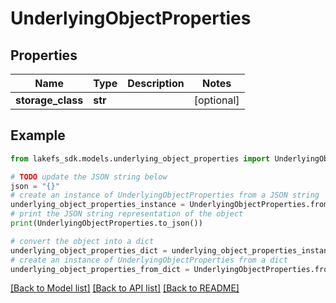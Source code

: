 # UnderlyingObjectProperties


## Properties

Name | Type | Description | Notes
------------ | ------------- | ------------- | -------------
**storage_class** | **str** |  | [optional] 

## Example

```python
from lakefs_sdk.models.underlying_object_properties import UnderlyingObjectProperties

# TODO update the JSON string below
json = "{}"
# create an instance of UnderlyingObjectProperties from a JSON string
underlying_object_properties_instance = UnderlyingObjectProperties.from_json(json)
# print the JSON string representation of the object
print(UnderlyingObjectProperties.to_json())

# convert the object into a dict
underlying_object_properties_dict = underlying_object_properties_instance.to_dict()
# create an instance of UnderlyingObjectProperties from a dict
underlying_object_properties_from_dict = UnderlyingObjectProperties.from_dict(underlying_object_properties_dict)
```
[[Back to Model list]](../README.md#documentation-for-models) [[Back to API list]](../README.md#documentation-for-api-endpoints) [[Back to README]](../README.md)


